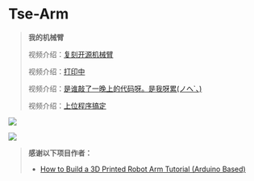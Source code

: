 # Tse-Arm
> **我的机械臂**
>
>  视频介绍：[复刻开源机械臂](https://www.bilibili.com/video/BV1GM4m1R7kN/)
> 
>  视频介绍：[打印中](https://v.douyin.com/iyWBaaXT/)
> 
>  视频介绍：[是谁敲了一晚上的代码呀。是我呀累(ノへ`、)](https://v.douyin.com/iyWBVt3w/)
>
>  视频介绍：[上位程序搞定](https://v.douyin.com/aAHZoPsLHYs/)

![](Docs/1.Images/Tse-Arm2.jpg)

![](Docs/1.Images/微信图片_20250418171344.png)

> **感谢以下项目作者：**
>
> * [How to Build a 3D Printed Robot Arm Tutorial (Arduino Based)](https://youtube.com/watch?v=AIsVlgopqJc&si=mFCGv56T8LsnVQlr)